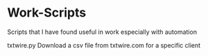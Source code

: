 # Work-Scripts
Scripts that I have found useful in work especially with automation


txtwire.py
Download a csv file from txtwire.com for a specific client

